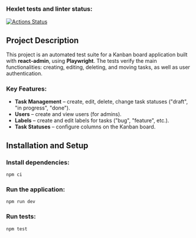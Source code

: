 ### Hexlet tests and linter status:

[![Actions Status](https://github.com/deniskolomoyets//qa-auto-engineer-javascript-project-90/actions/workflows/hexlet-check.yml/badge.svg)](https://github.com/FreeS777/qa-auto-engineer-javascript-project-90/actions)

## Project Description

This project is an automated test suite for a Kanban board application built with **react-admin**, using **Playwright**. The tests verify the main functionalities: creating, editing, deleting, and moving tasks, as well as user authentication.

### Key Features:

- **Task Management** – create, edit, delete, change task statuses ("draft", "in progress", "done").
- **Users** – create and view users (for admins).
- **Labels** – create and edit labels for tasks ("bug", "feature", etc.).
- **Task Statuses** – configure columns on the Kanban board.

## Installation and Setup

### Install dependencies:

```
npm ci
```

### Run the application:

```
npm run dev
```

### Run tests:

```
npm test
```
